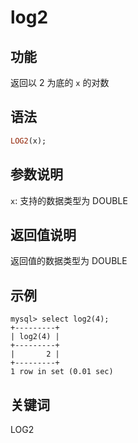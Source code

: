 # log2

## 功能

返回以 2 为底的 `x` 的对数

## 语法

```Haskell
LOG2(x);
```

## 参数说明

`x`: 支持的数据类型为 DOUBLE

## 返回值说明

返回值的数据类型为 DOUBLE

## 示例

```Plain Text
mysql> select log2(4);
+---------+
| log2(4) |
+---------+
|       2 |
+---------+
1 row in set (0.01 sec)
```

## 关键词

LOG2
